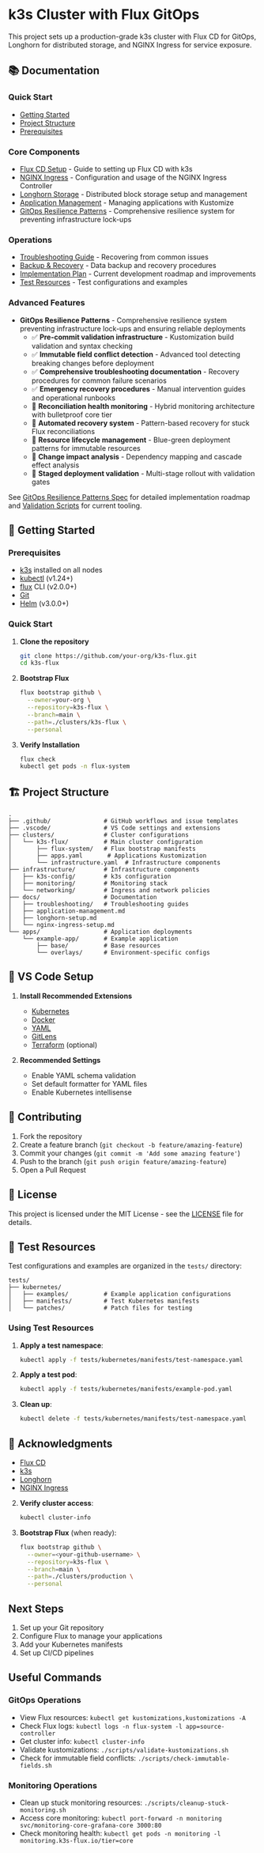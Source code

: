 # k3s Cluster with Flux GitOps

This project sets up a production-grade k3s cluster with Flux CD for GitOps, Longhorn for distributed storage, and NGINX Ingress for service exposure.

## 📚 Documentation

### Quick Start
- [Getting Started](#-getting-started)
- [Project Structure](#-project-structure)
- [Prerequisites](#-prerequisites)

### Core Components
- [Flux CD Setup](docs/k3s-flux-longhorn-guide.md) - Guide to setting up Flux CD with k3s
- [NGINX Ingress](docs/nginx-ingress-setup.md) - Configuration and usage of the NGINX Ingress Controller
- [Longhorn Storage](docs/longhorn-setup.md) - Distributed block storage setup and management
- [Application Management](docs/application-management.md) - Managing applications with Kustomize
- [GitOps Resilience Patterns](docs/gitops-resilience-patterns.md) - Comprehensive resilience system for preventing infrastructure lock-ups

### Operations
- [Troubleshooting Guide](docs/troubleshooting/flux-recovery-guide.md) - Recovering from common issues
- [Backup & Recovery](docs/longhorn-setup.md#backup-configuration) - Data backup and recovery procedures
- [Implementation Plan](docs/implementation-plan.md) - Current development roadmap and improvements
- [Test Resources](#test-resources) - Test configurations and examples

### Advanced Features
- **GitOps Resilience Patterns** - Comprehensive resilience system preventing infrastructure lock-ups and ensuring reliable deployments
  - ✅ **Pre-commit validation infrastructure** - Kustomization build validation and syntax checking
  - ✅ **Immutable field conflict detection** - Advanced tool detecting breaking changes before deployment
  - ✅ **Comprehensive troubleshooting documentation** - Recovery procedures for common failure scenarios
  - ✅ **Emergency recovery procedures** - Manual intervention guides and operational runbooks
  - 🚧 **Reconciliation health monitoring** - Hybrid monitoring architecture with bulletproof core tier
  - 🚧 **Automated recovery system** - Pattern-based recovery for stuck Flux reconciliations
  - 🚧 **Resource lifecycle management** - Blue-green deployment patterns for immutable resources
  - 🚧 **Change impact analysis** - Dependency mapping and cascade effect analysis
  - 🚧 **Staged deployment validation** - Multi-stage rollout with validation gates

See [GitOps Resilience Patterns Spec](.kiro/specs/gitops-resilience-patterns/) for detailed implementation roadmap and [Validation Scripts](scripts/README.md) for current tooling.

## 🚀 Getting Started

### Prerequisites

- [k3s](https://k3s.io/) installed on all nodes
- [kubectl](https://kubernetes.io/docs/tasks/tools/) (v1.24+)
- [flux](https://fluxcd.io/docs/installation/) CLI (v2.0.0+)
- [Git](https://git-scm.com/)
- [Helm](https://helm.sh/) (v3.0.0+)

### Quick Start

1. **Clone the repository**
   ```bash
   git clone https://github.com/your-org/k3s-flux.git
   cd k3s-flux
   ```

2. **Bootstrap Flux**
   ```bash
   flux bootstrap github \
     --owner=your-org \
     --repository=k3s-flux \
     --branch=main \
     --path=./clusters/k3s-flux \
     --personal
   ```

3. **Verify Installation**
   ```bash
   flux check
   kubectl get pods -n flux-system
   ```

## 🏗️ Project Structure

```
.
├── .github/               # GitHub workflows and issue templates
├── .vscode/               # VS Code settings and extensions
├── clusters/              # Cluster configurations
│   └── k3s-flux/          # Main cluster configuration
│       ├── flux-system/   # Flux bootstrap manifests
│       ├── apps.yaml       # Applications Kustomization
│       └── infrastructure.yaml  # Infrastructure components
├── infrastructure/        # Infrastructure components
│   ├── k3s-config/        # k3s configuration
│   ├── monitoring/        # Monitoring stack
│   └── networking/        # Ingress and network policies
├── docs/                  # Documentation
│   ├── troubleshooting/   # Troubleshooting guides
│   ├── application-management.md
│   ├── longhorn-setup.md
│   └── nginx-ingress-setup.md
└── apps/                  # Application deployments
    └── example-app/       # Example application
        ├── base/          # Base resources
        └── overlays/      # Environment-specific configs
```

## 🔧 VS Code Setup

1. **Install Recommended Extensions**
   - [Kubernetes](https://marketplace.visualstudio.com/items?itemName=ms-kubernetes-tools.vscode-kubernetes-tools)
   - [Docker](https://marketplace.visualstudio.com/items?itemName=ms-azuretools.vscode-docker)
   - [YAML](https://marketplace.visualstudio.com/items?itemName=redhat.vscode-yaml)
   - [GitLens](https://marketplace.visualstudio.com/items?itemName=eamodio.gitlens)
   - [Terraform](https://marketplace.visualstudio.com/items?itemName=HashiCorp.terraform) (optional)

2. **Recommended Settings**
   - Enable YAML schema validation
   - Set default formatter for YAML files
   - Enable Kubernetes intellisense

## 🤝 Contributing

1. Fork the repository
2. Create a feature branch (`git checkout -b feature/amazing-feature`)
3. Commit your changes (`git commit -m 'Add some amazing feature'`)
4. Push to the branch (`git push origin feature/amazing-feature`)
5. Open a Pull Request

## 📄 License

This project is licensed under the MIT License - see the [LICENSE](LICENSE) file for details.

## 🧪 Test Resources

Test configurations and examples are organized in the `tests/` directory:

```
tests/
├── kubernetes/
│   ├── examples/          # Example application configurations
│   ├── manifests/         # Test Kubernetes manifests
│   └── patches/           # Patch files for testing
```

### Using Test Resources

1. **Apply a test namespace**:
   ```bash
   kubectl apply -f tests/kubernetes/manifests/test-namespace.yaml
   ```

2. **Apply a test pod**:
   ```bash
   kubectl apply -f tests/kubernetes/manifests/example-pod.yaml
   ```

3. **Clean up**:
   ```bash
   kubectl delete -f tests/kubernetes/manifests/test-namespace.yaml
   ```

## 🙏 Acknowledgments

- [Flux CD](https://fluxcd.io/)
- [k3s](https://k3s.io/)
- [Longhorn](https://longhorn.io/)
- [NGINX Ingress](https://kubernetes.github.io/ingress-nginx/)

2. **Verify cluster access**:
   ```bash
   kubectl cluster-info
   ```

3. **Bootstrap Flux** (when ready):
   ```bash
   flux bootstrap github \
     --owner=<your-github-username> \
     --repository=k3s-flux \
     --branch=main \
     --path=./clusters/production \
     --personal
   ```

## Next Steps

1. Set up your Git repository
2. Configure Flux to manage your applications
3. Add your Kubernetes manifests
4. Set up CI/CD pipelines

## Useful Commands

### GitOps Operations
- View Flux resources: `kubectl get kustomizations,kustomizations -A`
- Check Flux logs: `kubectl logs -n flux-system -l app=source-controller`
- Get cluster info: `kubectl cluster-info`
- Validate kustomizations: `./scripts/validate-kustomizations.sh`
- Check for immutable field conflicts: `./scripts/check-immutable-fields.sh`

### Monitoring Operations
- Clean up stuck monitoring resources: `./scripts/cleanup-stuck-monitoring.sh`
- Access core monitoring: `kubectl port-forward -n monitoring svc/monitoring-core-grafana-core 3000:80`
- Check monitoring health: `kubectl get pods -n monitoring -l monitoring.k3s-flux.io/tier=core`
